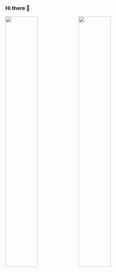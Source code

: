 ### Hi there 👋

<!--
**mauricioyasser/mauricioyasser** is a ✨ _special_ ✨ repository because its `README.md` (this file) appears on your GitHub profile.

Here are some ideas to get you started:

- 🔭 I’m currently working on ...
- 🌱 I’m currently learning ...
- 👯 I’m looking to collaborate on ...
- 🤔 I’m looking for help with ...
- 💬 Ask me about ...
- 📫 How to reach me: ...
- 😄 Pronouns: ...
- ⚡ Fun fact: ...
-->

<div>
  <img width="45%" src="https://github-readme-stats.vercel.app/api?username=mauricioyasser&show_icons=true&theme=dark"/>
  <img width="45%" src="https://github-readme-stats.vercel.app/api/top-langs/?username=mauricioyasser&layout=compact&theme=dark"/>
</div>
